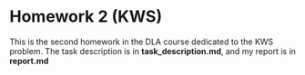 # Homework 2 (KWS)

This is the second homework in the DLA course dedicated to the KWS problem. The task description is in **task_description.md**, and my report is in **report.md**
